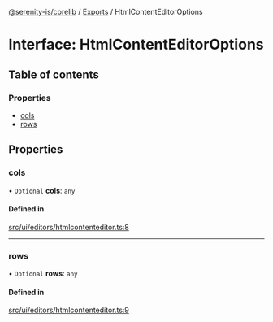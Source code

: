 [@serenity-is/corelib](../README.md) / [Exports](../modules.md) / HtmlContentEditorOptions

# Interface: HtmlContentEditorOptions

## Table of contents

### Properties

- [cols](HtmlContentEditorOptions.md#cols)
- [rows](HtmlContentEditorOptions.md#rows)

## Properties

### cols

• `Optional` **cols**: `any`

#### Defined in

[src/ui/editors/htmlcontenteditor.ts:8](https://github.com/serenity-is/serenity/blob/master/packages/corelib/src/ui/editors/htmlcontenteditor.ts#L8)

___

### rows

• `Optional` **rows**: `any`

#### Defined in

[src/ui/editors/htmlcontenteditor.ts:9](https://github.com/serenity-is/serenity/blob/master/packages/corelib/src/ui/editors/htmlcontenteditor.ts#L9)
